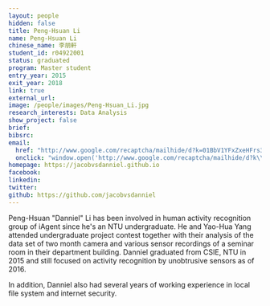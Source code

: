 ```yaml
---
layout: people
hidden: false
title: Peng-Hsuan Li
name: Peng-Hsuan Li
chinese_name: 李朋軒
student_id: r04922001
status: graduated
program: Master student
entry_year: 2015
exit_year: 2018
link: true
external_url:
image: /people/images/Peng-Hsuan_Li.jpg
research_interests: Data Analysis
show_project: false
brief:
bibsrc:
email:
  href: "http://www.google.com/recaptcha/mailhide/d?k=01BbV1YFxZxeHFrs3rgwGHjw==&amp;c=XJAq4sFE9e7GCygm_Tnoe_H5ZWsspV6rESXNiOdH7AA="
  onclick: "window.open('http://www.google.com/recaptcha/mailhide/d?k\\07501BbV1YFxZxeHFrs3rgwGHjw\\75\\75\\46c\\75XJAq4sFE9e7GCygm_Tnoe_H5ZWsspV6rESXNiOdH7AA\\075', '', 'toolbar=0,scrollbars=0,location=0,statusbar=0,menubar=0,resizable=0,width=500,height=300'); return false;"
homepage: https://jacobvsdanniel.github.io
facebook:
linkedin:
twitter:
github: https://github.com/jacobvsdanniel
---
```


Peng-Hsuan "Danniel" Li has been involved in human activity recognition group of iAgent since he's an NTU undergraduate. He and Yao-Hua Yang attended undergraduate project contest together with their analysis of the data set of two month camera and various sensor recordings of a seminar room in their department building. Danniel graduated from CSIE, NTU in 2015 and still focused on activity recognition by unobtrusive sensors as of 2016.

In addition, Danniel also had several years of working experience in local file system and internet security.
